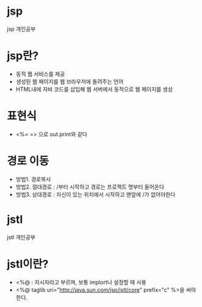 # jsp
jsp 개인공부

# jsp란?
- 동적 웹 서비스를 제공
- 생성된 웹 페이지를 웹 브라우저에 돌려주는 언어
- HTML내에 자바 코드를 삽입해 웹 서버에서 동적으로 웹 페이지를 생성

# 표현식
- <%= => 으로 out.print와 같다

# 경로 이동
- 방법1. 경로복사
- 방법2. 절대경로 : /부터 시작하고 경로는 프로젝트 명부터 들어온다
- 방법3. 상대경로 : 자신이 있는 위치에서 시작하고 맨앞에 /가 없어야한다


# jstl
jstl 개인공부

# jstl이란?
- <%@ : 지시자라고 부르며, 보통 implort나 설정할 때 사용
- <%@ taglib uri="http://java.sun.com/jsp/jstl/core" prefix="c" %>을 써야한다.



